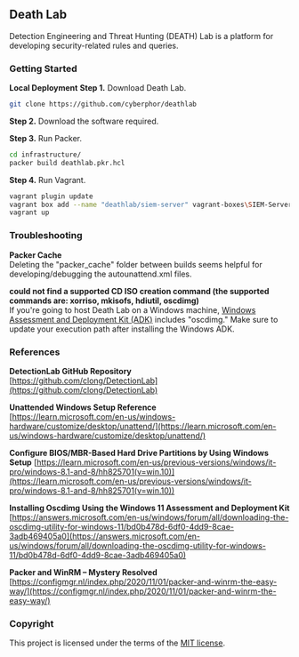 ## Death Lab
Detection Engineering and Threat Hunting (DEATH) Lab is a platform for developing security-related rules and queries. 

### Getting Started
**Local Deployment**
**Step 1.** Download Death Lab. 
```bash
git clone https://github.com/cyberphor/deathlab
```

**Step 2.** Download the software required. 

**Step 3.** Run Packer.
```bash
cd infrastructure/
packer build deathlab.pkr.hcl
```

**Step 4.** Run Vagrant.
```bash
vagrant plugin update
vagrant box add --name "deathlab/siem-server" vagrant-boxes\SIEM-Server.box --force
vagrant up
```

### Troubleshooting
**Packer Cache**  
Deleting the "packer_cache" folder between builds seems helpful for developing/debugging the autounattend.xml files.

**could not find a supported CD ISO creation command (the supported commands are: xorriso, mkisofs, hdiutil, oscdimg)**  
If you're going to host Death Lab on a Windows machine, [Windows Assessment and Deployment Kit (ADK)](https://go.microsoft.com/fwlink/?linkid=2196127) includes "oscdimg." Make sure to update your execution path after installing the Windows ADK.

### References
**DetectionLab GitHub Repository**  
[https://github.com/clong/DetectionLab](https://github.com/clong/DetectionLab)

**Unattended Windows Setup Reference**  
[https://learn.microsoft.com/en-us/windows-hardware/customize/desktop/unattend/](https://learn.microsoft.com/en-us/windows-hardware/customize/desktop/unattend/)

**Configure BIOS/MBR-Based Hard Drive Partitions by Using Windows Setup**
[https://learn.microsoft.com/en-us/previous-versions/windows/it-pro/windows-8.1-and-8/hh825701(v=win.10)](https://learn.microsoft.com/en-us/previous-versions/windows/it-pro/windows-8.1-and-8/hh825701(v=win.10))

**Installing Oscdimg Using the Windows 11 Assessment and Deployment Kit**  
[https://answers.microsoft.com/en-us/windows/forum/all/downloading-the-oscdimg-utility-for-windows-11/bd0b478d-6df0-4dd9-8cae-3adb469405a0](https://answers.microsoft.com/en-us/windows/forum/all/downloading-the-oscdimg-utility-for-windows-11/bd0b478d-6df0-4dd9-8cae-3adb469405a0)

**Packer and WinRM – Mystery Resolved**  
[https://configmgr.nl/index.php/2020/11/01/packer-and-winrm-the-easy-way/](https://configmgr.nl/index.php/2020/11/01/packer-and-winrm-the-easy-way/)

### Copyright
This project is licensed under the terms of the [MIT license](/LICENSE).
